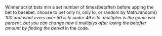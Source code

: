 Winner script bets min a set number of times(betafter) before upping the bet to basebet. choose to bet only hi, only lo, or random by Math.random() *100 and what evers over 50 is hi under 49 is lo. multiplier is the game win percent. but you can change how it multiplys after losing the betafter amount by finding the betval* in the code.
